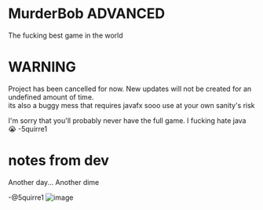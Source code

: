 # MurderBob ADVANCED

The fucking best game in the world 
# WARNING
Project has been cancelled for now. New updates will not be created for an undefined amount of time.
<br>
its also a buggy mess that requires javafx sooo use at your own sanity's risk

I'm sorry that you'll probably never have the full game. I fucking hate java 😭 -5quirre1
# notes from dev

Another day... Another dime 

-@5quirre1
![image](https://github.com/user-attachments/assets/27ac99ee-bb09-43fc-bf2f-e06f11302326)

